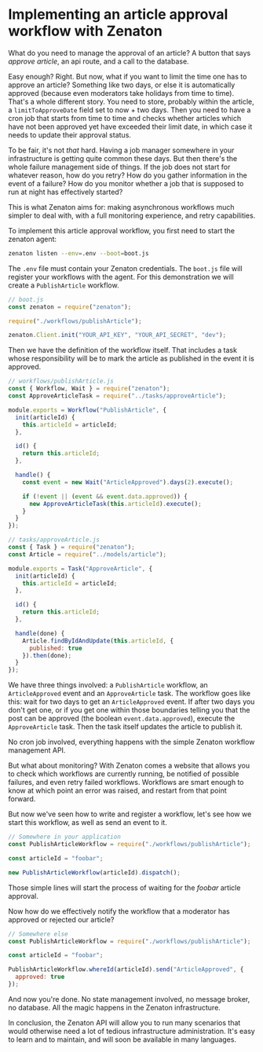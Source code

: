 # Implementing an article approval workflow with Zenaton

What do you need to manage the approval of an article? A button that says _approve article_, an api route, and a call to the database.

Easy enough? Right. But now, what if you want to limit the time one has to approve an article? Something like two days, or else it is automatically approved (because even moderators take holidays from time to time). That's a whole different story. You need to store, probably within the article, a `limitToApproveDate` field set to now + two days. Then you need to have a cron job that starts from time to time and checks whether articles which have not been approved yet have exceeded their limit date, in which case it needs to update their approval status.

To be fair, it's not _that_ hard. Having a job manager somewhere in your infrastructure is getting quite common these days. But then there's the whole failure management side of things. If the job does not start for whatever reason, how do you retry? How do you gather information in the event of a failure? How do you monitor whether a job that is supposed to run at night has effectively started?

This is what Zenaton aims for: making asynchronous workflows much simpler to deal with, with a full monitoring experience, and retry capabilities.

To implement this article approval workflow, you first need to start the zenaton agent:

```bash
zenaton listen --env=.env --boot=boot.js
```

The `.env` file must contain your Zenaton credentials. The `boot.js` file will register your workflows with the agent. For this demonstration we will create a `PublishArticle` workflow.

```javascript
// boot.js
const zenaton = require("zenaton");

require("./workflows/publishArticle");

zenaton.Client.init("YOUR_API_KEY", "YOUR_API_SECRET", "dev");
```

Then we have the definition of the workflow itself. That includes a task whose responsibility will be to mark the article as published in the event it is approved.

```javascript
// workflows/publishArticle.js
const { Workflow, Wait } = require("zenaton");
const ApproveArticleTask = require("../tasks/approveArticle");

module.exports = Workflow("PublishArticle", {
  init(articleId) {
    this.articleId = articleId;
  },

  id() {
    return this.articleId;
  },

  handle() {
    const event = new Wait("ArticleApproved").days(2).execute();

    if (!event || (event && event.data.approved)) {
      new ApproveArticleTask(this.articleId).execute();
    }
  }
});

// tasks/approveArticle.js
const { Task } = require("zenaton");
const Article = require("../models/article");

module.exports = Task("ApproveArticle", {
  init(articleId) {
    this.articleId = articleId;
  },

  id() {
    return this.articleId;
  },

  handle(done) {
    Article.findByIdAndUpdate(this.articleId, {
      published: true
    }).then(done);
  }
});
```

We have three things involved: a `PublishArticle` workflow, an `ArticleApproved` event and an `ApproveArticle` task. The workflow goes like this: wait for two days to get an `ArticleApproved` event. If after two days you don't get one, or if you get one within those boundaries telling you that the post can be approved (the boolean `event.data.approved`), execute the `ApproveArticle` task. Then the task itself updates the article to publish it.

No cron job involved, everything happens with the simple Zenaton workflow management API.

But what about monitoring? With Zenaton comes a website that allows you to check which workflows are currently running, be notified of possible failures, and even retry failed workflows. Workflows are smart enough to know at which point an error was raised, and restart from that point forward.

But now we've seen how to write and register a workflow, let's see how we start this workflow, as well as send an event to it.

```javascript
// Somewhere in your application
const PublishArticleWorkflow = require("./workflows/publishArticle");

const articleId = "foobar";

new PublishArticleWorkflow(articleId).dispatch();
```

Those simple lines will start the process of waiting for the _foobar_ article approval.

Now how do we effectively notify the workflow that a moderator has approved or rejected our article?

```javascript
// Somewhere else
const PublishArticleWorkflow = require("./workflows/publishArticle");

const articleId = "foobar";

PublishArticleWorkflow.whereId(articleId).send("ArticleApproved", {
  approved: true
});
```

And now you're done. No state management involved, no message broker, no database. All the magic happens in the Zenaton infrastructure.

In conclusion, the Zenaton API will allow you to run many scenarios that would otherwise need a lot of tedious infrastructure administration. It's easy to learn and to maintain, and will soon be available in many languages.
